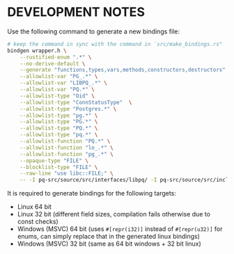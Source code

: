 # DEVELOPMENT NOTES

Use the following command to generate a new bindings file:
```sh
# keep the command in sync with the command in `src/make_bindings.rs"
bindgen wrapper.h \
    --rustified-enum ".*" \
    --no-derive-default \
    --generate "functions,types,vars,methods,constructors,destructors" \
    --allowlist-var "PG_.*" \
    --allowlist-var "LIBPQ_.*" \
    --allowlist-var "PQ.*" \
    --allowlist-type "Oid" \
    --allowlist-type "ConnStatusType"  \
    --allowlist-type "Postgres.*" \
    --allowlist-type "pg.*" \
    --allowlist-type "PG.*" \
    --allowlist-type "PQ.*" \
    --allowlist-type "pq.*" \
    --allowlist-function "PQ.*" \
    --allowlist-function "lo_.*" \
    --allowlist-function "pg_.*" \
    --opaque-type "FILE" \
    --blocklist-type "FILE" \
    --raw-line "use libc::FILE;" \
    -- -I pq-src/source/src/interfaces/libpq/ -I pq-src/source/src/include/ -I pq-src/additional_include/
```

It is required to generate bindings for the following targets:

* Linux 64 bit
* Linux 32 bit (different field sizes, compilation fails otherwise due to const checks)
* Windows (MSVC) 64 bit (uses `#[repr(i32)]` instead of `#[repr(u32)]` for enums,
  can simply replace that in the generated linux bindings)
* Windows (MSVC) 32 bit (same as 64 bit windows + 32 bit linux)
